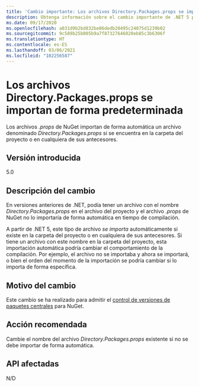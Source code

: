 ```yaml
---
title: 'Cambio importante: Los archivos Directory.Packages.props se importan de forma predeterminada'
description: Obtenga información sobre el cambio importante de .NET 5 por el que los archivos .props de NuGet importan de forma automática un archivo denominado Directory.Packages.props si se encuentra en la carpeta del proyecto o en cualquiera de sus antecesores.
ms.date: 09/17/2020
ms.openlocfilehash: a031d9b2bd832be06dedb20495c24075d1239b02
ms.sourcegitcommit: 9c589b25b005b9a7f87327646020eb85c3b6306f
ms.translationtype: HT
ms.contentlocale: es-ES
ms.lasthandoff: 03/06/2021
ms.locfileid: "102256587"
---
```

# <a name="directorypackagesprops-files-is-imported-by-default"></a>Los archivos Directory.Packages.props se importan de forma predeterminada

Los archivos *.props* de NuGet importan de forma automática un archivo denominado *Directory.Packages.props* si se encuentra en la carpeta del proyecto o en cualquiera de sus antecesores.

## <a name="version-introduced"></a>Versión introducida

5.0

## <a name="change-description"></a>Descripción del cambio

En versiones anteriores de .NET, podía tener un archivo con el nombre *Directory.Packages.props* en el archivo del proyecto y el archivo *.props* de NuGet no lo importaría de forma automática en tiempo de compilación.

A partir de .NET 5, este tipo de archivo *se importa* automáticamente si existe en la carpeta del proyecto o en cualquiera de sus antecesores. Si tiene un archivo con este nombre en la carpeta del proyecto, esta importación automática podría cambiar el comportamiento de la compilación. Por ejemplo, el archivo no se importaba y ahora se importará, o bien el orden del momento de la importación se podría cambiar si lo importa de forma específica.

## <a name="reason-for-change"></a>Motivo del cambio

Este cambio se ha realizado para admitir el [control de versiones de paquetes centrales](https://github.com/NuGet/Home/wiki/Centrally-managing-NuGet-package-versions) para NuGet.

## <a name="recommended-action"></a>Acción recomendada

Cambie el nombre del archivo *Directory.Packages.props* existente si no se debe importar de forma automática.

## <a name="affected-apis"></a>API afectadas

N/D

<!--

### Affected APIs

Not detectable via API analysis.

### Category

MSBuild

-->
